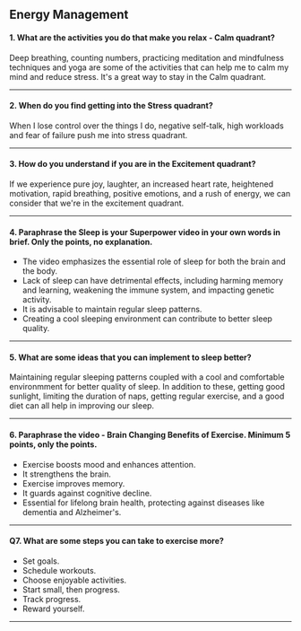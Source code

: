 ## __Energy Management__

#### 1. What are the activities you do that make you relax - Calm quadrant?
Deep breathing, counting numbers, practicing meditation and mindfulness techniques and yoga are some of the activities that can help me to calm my mind and reduce stress. It's a great way to stay in the Calm quadrant.

---

#### 2. When do you find getting into the Stress quadrant?
When I lose control over the things I do, negative self-talk, high workloads and fear of failure push me into stress quadrant.

---

#### 3. How do you understand if you are in the Excitement quadrant?

If we experience pure joy, laughter, an increased heart rate, heightened motivation, rapid breathing, positive emotions, and a rush of energy, we can consider that we're in the excitement quadrant.

---

#### 4. Paraphrase the Sleep is your Superpower video in your own words in brief. Only the points, no explanation.

 - The video emphasizes the essential role of sleep for both the brain and the body.
 - Lack of sleep can have detrimental effects, including harming memory and learning, weakening the immune system, and impacting genetic activity.
 - It is advisable to maintain regular sleep patterns.
 - Creating a cool sleeping environment can contribute to better sleep quality.

---


#### 5. What are some ideas that you can implement to sleep better?

Maintaining regular sleeping patterns coupled with a cool and comfortable environmment for better quality of sleep. In addition to these, getting good sunlight, limiting the duration of naps, getting regular exercise, and a good diet can all help in improving our sleep.

---

#### 6. Paraphrase the video - Brain Changing Benefits of Exercise. Minimum 5 points, only the points.
 - Exercise boosts mood and enhances attention.
 - It strengthens the brain.
 - Exercise improves memory.
 - It guards against cognitive decline.
 - Essential for lifelong brain health, protecting against diseases like dementia and Alzheimer's.

---

#### Q7. What are some steps you can take to exercise more?
 - Set goals.
 - Schedule workouts.
 - Choose enjoyable activities.
 - Start small, then progress.
 - Track progress.
 - Reward yourself.

---
